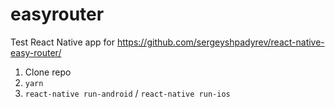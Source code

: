 # easyrouter
Test React Native app for https://github.com/sergeyshpadyrev/react-native-easy-router/

1. Clone repo
2. `yarn`
3. `react-native run-android` / `react-native run-ios`
